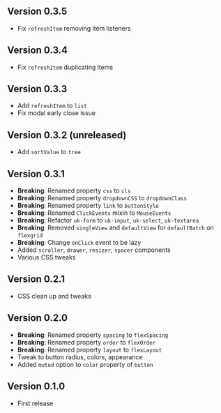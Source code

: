 Version 0.3.5
-----------
- Fix `refreshItem` removing item listeners

Version 0.3.4
-----------
- Fix `refreshItem` duplicating items

Version 0.3.3
-----------
- Add `refreshItem` to `list`
- Fix modal early close issue

Version 0.3.2 (unreleased)
-----------
- Add `sortValue` to `tree`

Version 0.3.1
-----------
- **Breaking**: Renamed property `css` to `cls`
- **Breaking**: Renamed property `dropdownCSS` to `dropdownClass`
- **Breaking**: Renamed property `link` to `buttonStyle`
- **Breaking**: Renamed `ClickEvents` mixin to `MouseEvents`
- **Breaking**: Refactor `uk-form` to `uk-input`, `uk-select`, `uk-textarea`
- **Breaking**: Removed `singleView` and `defaultView` for `defaultBatch` on `flexgrid`
- **Breaking**: Change `onClick` event to be lazy
- Added `scroller`, `drawer`, `resizer`, `spacer` components
- Various CSS tweaks

Version 0.2.1
-----------
- CSS clean up and tweaks

Version 0.2.0
-----------
- **Breaking**: Renamed property `spacing` to `flexSpacing`
- **Breaking**: Renamed property `order` to `flexOrder`
- **Breaking**: Renamed property `layout` to `flexLayout`
- Tweak to button radius, colors, appearance
- Added `muted` option to `color` property of `button`

Version 0.1.0
-----------
- First release
